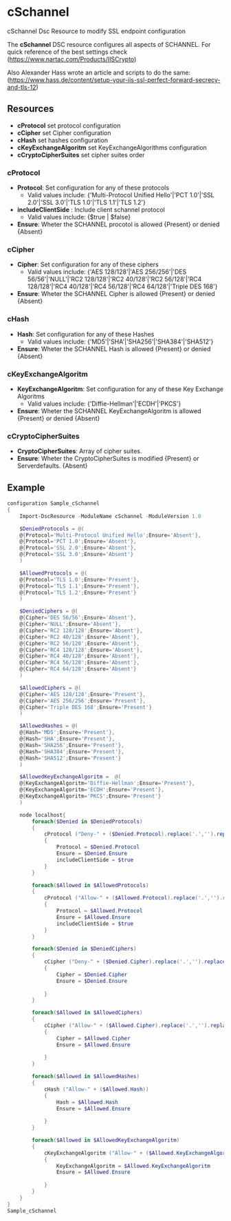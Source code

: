 # cSchannel
cSchannel Dsc Resource to modify SSL endpoint configuration

The **cSchannel** DSC resource configures all aspects of SCHANNEL. For quick reference of the best settings check 
(https://www.nartac.com/Products/IISCrypto)

Also Alexander Hass wrote an article and scripts to do the same:
(https://www.hass.de/content/setup-your-iis-ssl-perfect-forward-secrecy-and-tls-12)

## Resources

* **cProtocol** set protocol configuration 
* **cCipher** set Cipher configuration
* **cHash** set hashes configuration
* **cKeyExchangeAlgoritm** set KeyExchangeAlgorithms configuration
* **cCryptoCipherSuites** set cipher suites order

### cProtocol
* **Protocol**: Set configuration for any of these protocols 
	* Valid values include: {'Multi-Protocol Unified Hello'|'PCT 1.0'|'SSL 2.0'|'SSL 3.0'|'TLS 1.0'|'TLS 1.1'|'TLS 1.2'}
* **includeClientSide** : Include client schannel protocol 
	* Valid values include: {$true | $false}
* **Ensure**: Wheter the SCHANNEL procotol is allowed {Present} or denied {Absent}

### cCipher
* **Cipher**: Set configuration for any of these ciphers
	* Valid values include: {'AES 128/128'|'AES 256/256'|'DES 56/56'|'NULL'|'RC2 128/128'|'RC2 40/128'|'RC2 56/128'|'RC4 128/128'|'RC4 40/128'|'RC4 56/128'|'RC4 64/128'|'Triple DES 168'}
* **Ensure**: Wheter the SCHANNEL Cipher is allowed {Present} or denied {Absent}

### cHash
* **Hash**: Set configuration for any of these Hashes
	* Valid values include: {'MD5'|'SHA'|'SHA256'|'SHA384'|'SHA512'}
* **Ensure**: Wheter the SCHANNEL Hash is allowed {Present} or denied {Absent}

### cKeyExchangeAlgoritm
* **KeyExchangeAlgoritm**: Set configuration for any of these Key Exchange Algoritms
	* Valid values include: {'Diffie-Hellman'|'ECDH'|'PKCS'}
* **Ensure**: Wheter the SCHANNEL KeyExchangeAlgoritm is allowed {Present} or denied {Absent}

### cCryptoCipherSuites
* **CryptoCipherSuites**: Array of cipher suites.
* **Ensure**: Wheter the CryptoCipherSuites is modified {Present} or Serverdefaults. {Absent}

## Example

```powershell
configuration Sample_cSchannel
{
    Import-DscResource -ModuleName cSchannel -ModuleVersion 1.0

    $DeniedProtocols = @(
    @{Protocol='Multi-Protocol Unified Hello';Ensure='Absent'},
    @{Protocol='PCT 1.0';Ensure='Absent'},
    @{Protocol='SSL 2.0';Ensure='Absent'},
    @{Protocol='SSL 3.0';Ensure='Absent'}
    )

    $AllowedProtocols = @(
    @{Protocol='TLS 1.0';Ensure='Present'},
    @{Protocol='TLS 1.1';Ensure='Present'},
    @{Protocol='TLS 1.2';Ensure='Present'}
    )

    $DeniedCiphers = @(
    @{Cipher='DES 56/56';Ensure='Absent'},
    @{Cipher='NULL';Ensure='Absent'},
    @{Cipher='RC2 128/128';Ensure='Absent'},
    @{Cipher='RC2 40/128';Ensure='Absent'},
    @{Cipher='RC2 56/128';Ensure='Absent'},
    @{Cipher='RC4 128/128';Ensure='Absent'},
    @{Cipher='RC4 40/128';Ensure='Absent'},
    @{Cipher='RC4 56/128';Ensure='Absent'},
    @{Cipher='RC4 64/128';Ensure='Absent'}
    )

    $AllowedCiphers = @(
    @{Cipher='AES 128/128';Ensure='Present'},
    @{Cipher='AES 256/256';Ensure='Present'},
    @{Cipher='Triple DES 168';Ensure='Present'}
    )

    $AllowedHashes = @(
    @{Hash='MD5';Ensure='Present'},
    @{Hash='SHA';Ensure='Present'},
    @{Hash='SHA256';Ensure='Present'},
    @{Hash='SHA384';Ensure='Present'},
    @{Hash='SHA512';Ensure='Present'}
    )

    $AllowedKeyExchangeAlgoritm =  @(
    @{KeyExchangeAlgoritm='Diffie-Hellman';Ensure='Present'}, 
    @{KeyExchangeAlgoritm='ECDH';Ensure='Present'},
    @{KeyExchangeAlgoritm='PKCS';Ensure='Present'}
    )

    node localhost{
        foreach($Denied in $DeniedProtocols)
        {
            cProtocol ("Deny-" + ($Denied.Protocol).replace('.','').replace(' ', ''))
            {
                Protocol = $Denied.Protocol
                Ensure = $Denied.Ensure
                includeClientSide = $true
            }
        }

        foreach($Allowed in $AllowedProtocols)
        {
            cProtocol ("Allow-" + ($Allowed.Protocol).replace('.','').replace(' ', ''))
            {
                Protocol = $Allowed.Protocol
                Ensure = $Allowed.Ensure
                includeClientSide = $true
            }
        }

        foreach($Denied in $DeniedCiphers)
        {
            cCipher ("Deny-" + ($Denied.Cipher).replace('.','').replace(' ', '').replace('/','-'))
            {
                Cipher = $Denied.Cipher
                Ensure = $Denied.Ensure
                
            }
        }

        foreach($Allowed in $AllowedCiphers)
        {
            cCipher ("Allow-" + ($Allowed.Cipher).replace('.','').replace(' ', '').replace('/','-'))
            {
                Cipher = $Allowed.Cipher
                Ensure = $Allowed.Ensure
                
            }
        }

        foreach($Allowed in $AllowedHashes)
        {
            cHash ("Allow-" + ($Allowed.Hash))
            {
                Hash = $Allowed.Hash
                Ensure = $Allowed.Ensure
                
            }
        }

        foreach($Allowed in $AllowedKeyExchangeAlgoritm)
        {
            cKeyExchangeAlgoritm ("Allow-" + ($Allowed.KeyExchangeAlgoritm))
            {
                KeyExchangeAlgoritm = $Allowed.KeyExchangeAlgoritm
                Ensure = $Allowed.Ensure
                
            }
        }
    }
}
Sample_cSchannel 
```
